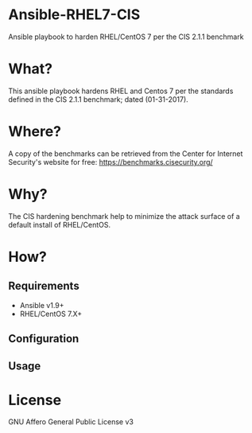 # Ansible-RHEL7-CIS
Ansible playbook to harden RHEL/CentOS 7 per the CIS 2.1.1 benchmark

# What?
This ansible playbook hardens RHEL and Centos 7 per the standards defined in the CIS 2.1.1 benchmark; dated (01-31-2017).

# Where?
A copy of the benchmarks can be retrieved from the Center for Internet Security's website for free:
https://benchmarks.cisecurity.org/

# Why?
The CIS hardening benchmark help to minimize the attack surface of a default install of RHEL/CentOS.

# How?

## Requirements
* Ansible v1.9+
* RHEL/CentOS 7.X+

## Configuration

## Usage

# License
GNU Affero General Public License v3
